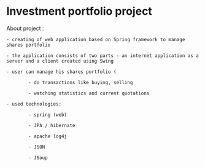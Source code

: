 # Investment portfolio project


About project :

    - creating of web application based on Spring framework to manage shares portfolio

    - the application consists of two parts - an internet application as a server and a client created using Swing

    - user can manage his shares portfolio (

            - do transactions like buying, selling

            - watching statistics and current quotations

    - used technologies:

            - spring (web)

            - JPA / hibernate

            - apache log4j

            - JSON

            - JSoup
